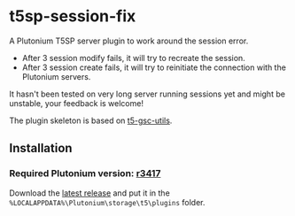 # t5sp-session-fix

A Plutonium T5SP server plugin to work around the session error.
 
- After 3 session modify fails, it will try to recreate the session.
- After 3 session create fails, it will try to reinitiate the connection with the Plutonium servers.

It hasn't been tested on very long server running sessions yet and might be unstable, your feedback is welcome!

The plugin skeleton is based on [t5-gsc-utils](https://github.com/fedddddd/t5-gsc-utils).

## Installation
### Required Plutonium version: <ins>r3417</ins>
Download the [latest release](https://github.com/Nahelam/t5sp-session-fix/releases/latest/) and put it in the `%LOCALAPPDATA%\Plutonium\storage\t5\plugins` folder.
